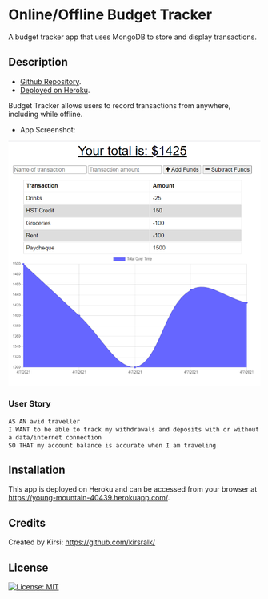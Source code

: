 # Online/Offline Budget Tracker

A budget tracker app that uses MongoDB to store and display transactions.

## Description 

* [Github Repository](https://github.com/kirsralk/Offline-Budget).
* [Deployed on Heroku](https://young-mountain-40439.herokuapp.com/).

Budget Tracker allows users to record transactions from anywhere, including while offline.

* App Screenshot:

![App Screenshot](public/screenshot.png)

### User Story

```
AS AN avid traveller 
I WANT to be able to track my withdrawals and deposits with or without a data/internet connection 
SO THAT my account balance is accurate when I am traveling
```

## Installation

This app is deployed on Heroku and can be accessed from your browser at https://young-mountain-40439.herokuapp.com/.

## Credits

Created by Kirsi: https://github.com/kirsralk/


## License

[![License: MIT](https://img.shields.io/badge/License-MIT-yellow.svg)](https://opensource.org/licenses/MIT)